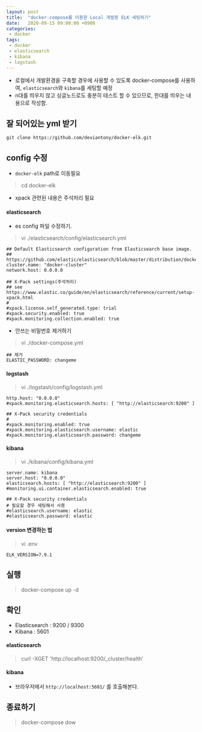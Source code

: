 ```yaml
---
layout: post
title:  "docker-compose를 이용한 Local 개발용 ELK 세팅하기"
date:   2020-09-15 09:00:00 +0900
categories:
 - docker
tags: 
 - docker
 - elasticsearch
 - kibana
 - logstash
---
```

- 로컬에서 개발환경을 구축할 경우에 사용할 수 있도록 docker-compose를 사용하여, `elasticsearch`와 `kibana`를 세팅할 예정
- n대를 띄우지 않고 싱글노드로도 충분히 테스트 할 수 있으므로, 한대를 띄우는 내용으로 작성함.


## 잘 되어있는 yml 받기
```
git clone https://github.com/deviantony/docker-elk.git
```

## config 수정
- `docker-elk` path로 이동필요
> cd docker-elk

- xpack 관련된 내용은 주석처리 필요

#### elasticsearch
- es config 파일 수정하기.
> vi ./elasticsearch/config/elasticsearch.yml

```
## Default Elasticsearch configuration from Elasticsearch base image.
## https://github.com/elastic/elasticsearch/blob/master/distribution/docker/src/docker/config/elasticsearch.yml
cluster.name: "docker-cluster"
network.host: 0.0.0.0

## X-Pack settings(주석처리)
## see https://www.elastic.co/guide/en/elasticsearch/reference/current/setup-xpack.html
#
#xpack.license.self_generated.type: trial
#xpack.security.enabled: true
#xpack.monitoring.collection.enabled: true
```

- 안쓰는 비밀번호 제거하기
> vi ./docker-compose.yml

```
## 제거
ELASTIC_PASSWORD: changeme
```

#### logstash
> vi ./logstash/config/logstash.yml

```
http.host: "0.0.0.0"
#xpack.monitoring.elasticsearch.hosts: [ "http://elasticsearch:9200" ]

## X-Pack security credentials
#
#xpack.monitoring.enabled: true
#xpack.monitoring.elasticsearch.username: elastic
#xpack.monitoring.elasticsearch.password: changeme
```

#### kibana
> vi ./kibana/config/kibana.yml

```
server.name: kibana
server.host: "0.0.0.0"
elasticsearch.hosts: [ "http://elasticsearch:9200" ]
#monitoring.ui.container.elasticsearch.enabled: true

## X-Pack security credentials
# 필요할 경우 세팅해서 사용
#elasticsearch.username: elastic
#elasticsearch.password: elastic
```

#### version 변경하는 법
> vi .env

```
ELK_VERSION=7.9.1
```

## 실행
> docker-compose up -d

## 확인
- Elasticsearch : 9200 / 9300
- Kibana : 5601

#### elasticsearch
> curl -XGET 'http://localhost:9200/_cluster/health'

#### kibana 
- 브라우저에서 `http://localhost:5601/` 를 호출해본다.

## 종료하기
> docker-compose dow
